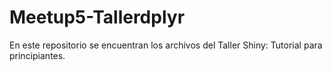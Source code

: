 # Meetup5-Tallerdplyr
En este repositorio se encuentran los archivos del Taller Shiny: Tutorial para principiantes.
